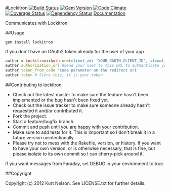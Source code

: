 #Lockitron
[![Build Status](https://secure.travis-ci.org/kurtisnelson/lockitron.png)](http://travis-ci.org/kurtisnelson/lockitron)
[![Gem Version](https://badge.fury.io/rb/lockitron.png)](http://badge.fury.io/rb/lockitron)
[![Code Climate](https://codeclimate.com/github/kurtisnelson/lockitron.png)](https://codeclimate.com/github/kurtisnelson/lockitron)
[![Coverage Status](https://coveralls.io/repos/kurtisnelson/lockitron/badge.png?branch=master)](https://coveralls.io/r/kurtisnelson/lockitron)
[![Dependency Status](https://gemnasium.com/kurtisnelson/lockitron.png)](https://gemnasium.com/kurtisnelson/lockitron)
[Documentation](http://rubydoc.info/gems/lockitron-client/)

Communicates with Lockitron

##Usage

  `gem install lockitron`

If you don't have an OAuth2 token already for the user of your app

  ```ruby
  auther = Lockitron::Auth.new(client_id: 'YOUR_OAUTH_CLIENT_ID', client_secret: 'YOUR_OAUTH_CLIENT_SECRET', redirect_uri: 'URI_FOR_CODE')
  auther.authorization_url #Send your user to this URL to authenticate your app
  auther.token_from_code 'code parameter on the redirect uri'
  auther.token # Store this, it is your token
  ```
##Contributing to lockitron
 
* Check out the latest master to make sure the feature hasn't been implemented or the bug hasn't been fixed yet.
* Check out the issue tracker to make sure someone already hasn't requested it and/or contributed it.
* Fork the project.
* Start a feature/bugfix branch.
* Commit and push until you are happy with your contribution.
* Make sure to add tests for it. This is important so I don't break it in a future version unintentionally.
* Please try not to mess with the Rakefile, version, or history. If you want to have your own version, or is otherwise necessary, that is fine, but please isolate to its own commit so I can cherry-pick around it.

If you want messages from Faraday, set DEBUG in your environment to true.

##Copyright

Copyright (c) 2012 Kurt Nelson. See LICENSE.txt for
further details.

